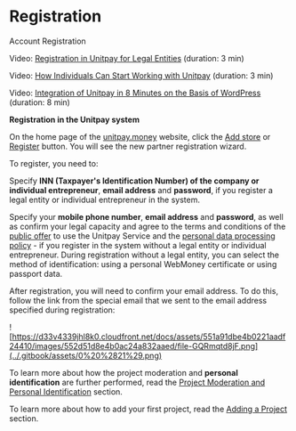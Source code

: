 # Registration

Account Registration

Video: [Registration in Unitpay for Legal Entities](https://youtu.be/M-bj_1IPhMk) \(duration: 3 min\)

Video: [How Individuals Can Start Working with Unitpay](https://youtu.be/sVb4i0vxQb8) \(duration: 3 min\)

Video: [Integration of Unitpay in 8 Minutes on the Basis of WordPress](https://youtu.be/OLaqXdp4EIY) \(duration: 8 min\)

**Registration in the Unitpay system**

On the home page of the [unitpay.money](https://unitpay.money/) website, click the [Add store](https://unitpay.money/signup) or [Register](https://unitpay.money/signup) button. You will see the new partner registration wizard.

To register, you need to:

Specify **INN \(Taxpayer's Identification Number\) of the company or individual entrepreneur**, **email address** and **password**, if you register a legal entity or individual entrepreneur in the system.

Specify your **mobile phone number**, **email address** and **password**, as well as confirm your legal capacity and agree to the terms and conditions of the [public offer](https://unitpay.money/offer) to use the Unitpay Service and the [personal data processing policy](https://unitpay.money/policy) - if you register in the system without a legal entity or individual entrepreneur. During registration without a legal entity, you can select the method of identification: using a personal WebMoney certificate or using passport data.

After registration, you will need to confirm your email address. To do this, follow the link from the special email that we sent to the email address specified during registration:

![https://d33v4339jhl8k0.cloudfront.net/docs/assets/551a91dbe4b0221aadf24410/images/552d51d8e4b0ac24a832aaed/file-GQRmqtd8jF.png](../.gitbook/assets/0%20%2821%29.png)

To learn more about how the project moderation and **personal identification** are further performed, read the [Project Moderation and Personal Identification](moderation.md) section.

To learn more about how to add your first project, read the [Adding a Project](adding-project/) section.

